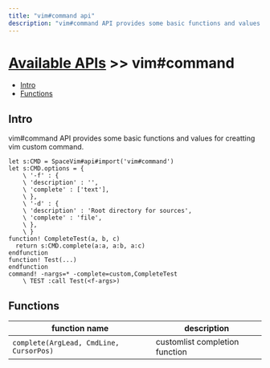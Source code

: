 ```yaml
---
title: "vim#command api"
description: "vim#command API provides some basic functions and values for creatting vim custom command."
---
```


# [Available APIs](../../) >> vim#command

<!-- vim-markdown-toc GFM -->

- [Intro](#intro)
- [Functions](#functions)

<!-- vim-markdown-toc -->

## Intro

vim#command API provides some basic functions and values for creatting vim custom command.

```vim
let s:CMD = SpaceVim#api#import('vim#command')
let s:CMD.options = {
    \ '-f' : {
    \ 'description' : '',
    \ 'complete' : ['text'],
    \ },
    \ '-d' : {
    \ 'description' : 'Root directory for sources',
    \ 'complete' : 'file',
    \ },
    \ }
function! CompleteTest(a, b, c)
  return s:CMD.complete(a:a, a:b, a:c)
endfunction
function! Test(...)
endfunction
command! -nargs=* -complete=custom,CompleteTest
    \ TEST :call Test(<f-args>)
```


## Functions

| function name             | description                              |
| ------------------------- | ---------------------------------------- |
| `complete(ArgLead, CmdLine, CursorPos)`        | customlist completion function        |

